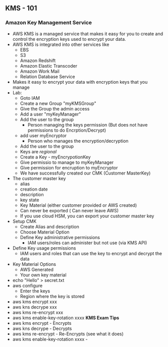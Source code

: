 ## KMS - 101

### Amazon Key Management Service
* AWS KMS is a managed service that makes it easy for you to create and control the encryption keys used to encrypt your data.
* AWS KMS is integrated into other services like 
	* EBS
	* S3
	* Amazon Redshift
	* Amazon Elastic Transcoder
	* Amazon Work Mail
	* Relation Database Service
* Makes it easy to encrypt your data with encryption keys that you manage
* Lab:
	* Goto IAM
	* Create a new Group "myKMSGroup"
	* Give the Group the admin access 
	* Add a user "myKeyManager"
	* Add the user to the group
		* Person managing the keys permission (But does not have permissions to do Encrption/Decrypt)
	* add user myEncryptor
		* Person who manages the encryption/decryption
	* Add the user to the group
	* Keys are _regional_
	* Create a Key - myEncrypotionKey
	* Give permissio to manage to myKeyManager
	* Give permission for encruption to myEncryptor
	* We have successfully created our CMK (Customer MasterKey)
* The customer master key
	* alias
	* creation date
	* description
	* key state
	* Key Material (either customer provided or AWS created)
	* Can never be exported ( Can never leave AWS)
	* If you use cloud HSM, you can export your customer master key
* Setup CMK
	* Create Alias and description
	* Choose Material Option
	* Define Key administrative permissions
		* IAM users/roles can administer but not use (via KMS API)
* Define Key usage permissions
	* IAM users and roles that can use the key to encrypt and decrypt the data
* Key Material Options
	* AWS Generated
	* Your own key material
* echo "Hello" > secret.txt
* aws configure
	* Enter the keys
	* Region where the key is stored
* aws kms encrypt xxx
* aws kns decrype xxx
* aws kms re-encrypt xxx
* aws kms enable-key-rotation xxxx
**KMS Exam Tips**
* aws kms encrypt - Encrypts
* aws kns decrype - Decrypts
* aws kms re-encrypt - Re-Encrypts (see what it does)
* aws kms enable-key-rotation xxxx - 

<!--stackedit_data:
eyJoaXN0b3J5IjpbLTE3MzQ1NzcxNzIsMTU1OTE4ODYzLC0xMD
I2OTI5MTksODgzMjQ4NjAxLDE2NTEyOTY0ODldfQ==
-->